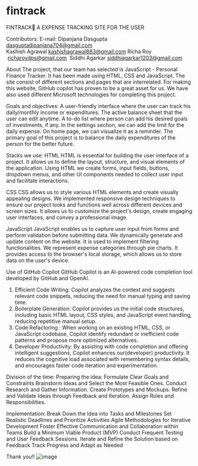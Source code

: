 # fintrack
FINTRACK                                  A EXPENSE TRACKING SITE FOR THE USER 

Contributors:                                               E-mail:
Dipanjana Dasgupta                                dasguptadipanjana704@gmail.com                                     
Kashish Agrawal                                        kashishagrawal883@gmail.com
Richa Roy                                                   richaroydps@gmail.com 
Siddhi Agarkar                                           siddhiagarkar1203@gmail.com  

About
The project, that our team has selected is JavaScript - Personal Finance Tracker.
It has been made using HTML, CSS and JavaScript.
The site consist of different sections and pages that are interrelated.
For making this website, GitHub copilot has proven to be a great asset for us.
We have also used different Microsoft technologies for completing this project.

Goals and objectives:
A user-friendly interface where the user can track his daily/monthly income or expenditures.
The active balance sheet that the user can edit anytime.
A to-do list where person can add his desired goals of investments, if any.
In the settings section, we can add the limit for the daily expense. On home page, we can visualize it as a reminder.
The primary goal of this project is to balance the daily expenditures of the person for the better future. 

Stacks we use:
HTML
HTML is essential for building the user interface of a project. It allows us to define the layout, structure, and visual elements of the application. Using HTML we create forms, input fields, buttons, dropdown menus, and other UI components needed to collect user input and facilitate interactions.

CSS
CSS allows us to style various HTML elements and create visually appealing designs. We implemented responsive design techniques to ensure our project looks and functions well across different devices and screen sizes. It allows us to customize the project's design, create engaging user interfaces, and convey a professional image.

JavaScript
JavaScript enables us to capture user input from forms and perform validation before submitting data. We dynamically generate and update content on the website. It is used to implement filtering functionalities. We represent expense categories through pie charts. It provides access to the browser's local storage, which allows us to store data on the user's device.

Use of GitHub Copilot
GitHub Copilot is an AI-powered code completion tool developed by GitHub and OpenAI. 
1. Efficient Code Writing:  Copilot analyzes the context and suggests relevant code snippets, reducing the need for manual typing and saving time. 
2. Boilerplate Generation: Copilot provides us the initial code structures, including basic HTML layout, CSS styles, and JavaScript event handling, reducing repetitive manual setup. 
3. Code Refactoring : When working on an existing HTML, CSS, or JavaScript codebase, Copilot identify redundant or inefficient code patterns and propose more optimized alternatives. 
4. Developer Productivity: By assisting with code completion and offering intelligent suggestions, Copilot enhances our(developer) productivity. It reduces the cognitive load associated with remembering syntax details, and encourages faster code iteration and experimentation.

Division of the time:
Preparing the idea:
Formulate Clear Goals and Constraints
Brainstorm Ideas and Select the Most Feasible Ones.
Conduct Research and Gather Information.
Create Prototypes and Mockups.
Refine and Validate Ideas through Feedback and Iteration. 
Assign Roles and Responsibilities.

Implementation:
Break Down the Idea into Tasks and Milestones
Set Realistic Deadlines and Prioritize Activities
Agile Methodologies for Iterative Development
Foster Effective Communication and Collaboration within Teams
Build a Minimum Viable Product (MVP)
Conduct Frequent Testing and User Feedback Sessions. Iterate and Refine the Solution based on Feedback
Track Progress and Adapt as Needed

Thank you!!
![image](https://github.com/Dipanjana25/microsoft_copilot_hackathon_finance_tracker/assets/96725005/cbf35bf4-59a3-4cfb-9935-b0d4d3ad6bb0)
